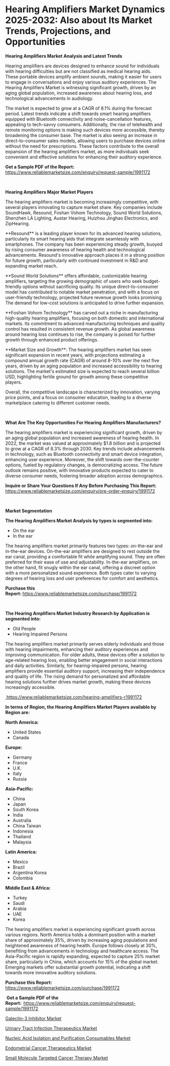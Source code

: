 <p><h1>Hearing Amplifiers Market Dynamics 2025-2032: Also about Its Market Trends, Projections, and Opportunities</h1></p><p><strong>Hearing Amplifiers Market Analysis and Latest Trends</strong></p>
<p><p>Hearing amplifiers are devices designed to enhance sound for individuals with hearing difficulties but are not classified as medical hearing aids. These portable devices amplify ambient sounds, making it easier for users to engage in conversations and enjoy various auditory experiences. The Hearing Amplifiers Market is witnessing significant growth, driven by an aging global population, increased awareness about hearing loss, and technological advancements in audiology.</p><p>The market is expected to grow at a CAGR of 8.1% during the forecast period. Latest trends indicate a shift towards smart hearing amplifiers equipped with Bluetooth connectivity and noise-cancellation features, appealing to tech-savvy consumers. Additionally, the rise of telehealth and remote monitoring options is making such devices more accessible, thereby broadening the consumer base. The market is also seeing an increase in direct-to-consumer sales models, allowing users to purchase devices online without the need for prescriptions. These factors contribute to the overall expansion of the hearing amplifiers market, as more individuals seek convenient and effective solutions for enhancing their auditory experience.</p></p>
<p><strong>Get a Sample PDF of the Report:&nbsp;</strong> <a href="https://www.reliablemarketsize.com/enquiry/request-sample/1991172?utm_campaign=1991&utm_medium=2&utm_source=Github&utm_content=ia&utm_term=03032025&utm_id=hearing-amplifiers">https://www.reliablemarketsize.com/enquiry/request-sample/1991172</a></p>
<p>&nbsp;</p>
<p><strong>Hearing Amplifiers Major Market Players</strong></p>
<p><p>The hearing amplifiers market is becoming increasingly competitive, with several players innovating to capture market share. Key companies include SoundHawk, Resound, Foshan Vohom Technology, Sound World Solutions, Shenzhen LA Lighting, Austar Hearing, Huizhou Jinghao Electronics, and ZipHearing.</p><p>**Resound** is a leading player known for its advanced hearing solutions, particularly its smart hearing aids that integrate seamlessly with smartphones. The company has been experiencing steady growth, buoyed by rising consumer awareness of hearing health and technological advancements. Resound's innovative approach places it in a strong position for future growth, particularly with continued investment in R&D and expanding market reach. </p><p>**Sound World Solutions** offers affordable, customizable hearing amplifiers, targeting the growing demographic of users who seek budget-friendly options without sacrificing quality. Its unique direct-to-consumer model has contributed to notable market penetration, and with a focus on user-friendly technology, projected future revenue growth looks promising. The demand for low-cost solutions is anticipated to drive further expansion. </p><p>**Foshan Vohom Technology** has carved out a niche in manufacturing high-quality hearing amplifiers, focusing on both domestic and international markets. Its commitment to advanced manufacturing techniques and quality control has resulted in consistent revenue growth. As global awareness around hearing loss continues to rise, the company is poised for further growth through enhanced product offerings. </p><p>**Market Size and Growth**: The hearing amplifiers market has seen significant expansion in recent years, with projections estimating a compound annual growth rate (CAGR) of around 8-10% over the next five years, driven by an aging population and increased accessibility to hearing solutions. The market's estimated size is expected to reach several billion USD, highlighting fertile ground for growth among these competitive players.</p><p>Overall, the competitive landscape is characterized by innovation, varying price points, and a focus on consumer education, leading to a diverse marketplace catering to different customer needs.</p></p>
<p>&nbsp;</p>
<p><strong>What Are The Key Opportunities For Hearing Amplifiers Manufacturers?</strong></p>
<p><p>The hearing amplifiers market is experiencing significant growth, driven by an aging global population and increased awareness of hearing health. In 2022, the market was valued at approximately $1.8 billion and is projected to grow at a CAGR of 8.3% through 2030. Key trends include advancements in technology, such as Bluetooth connectivity and smart device integration, enhancing user experience. Moreover, the shift towards over-the-counter options, fueled by regulatory changes, is democratizing access. The future outlook remains positive, with innovative products expected to cater to diverse consumer needs, fostering broader adoption across demographics.</p></p>
<p><strong>Inquire or Share Your Questions If Any Before Purchasing This Report:</strong> <a href="https://www.reliablemarketsize.com/enquiry/pre-order-enquiry/1991172?utm_campaign=1991&utm_medium=2&utm_source=Github&utm_content=ia&utm_term=03032025&utm_id=hearing-amplifiers">https://www.reliablemarketsize.com/enquiry/pre-order-enquiry/1991172</a></p>
<p>&nbsp;</p>
<p><strong>Market Segmentation</strong></p>
<p><strong>The Hearing Amplifiers Market Analysis by types is segmented into:</strong></p>
<p><ul><li>On the ear</li><li>In the ear</li></ul></p>
<p><p>The hearing amplifiers market primarily features two types: on-the-ear and in-the-ear devices. On-the-ear amplifiers are designed to rest outside the ear canal, providing a comfortable fit while amplifying sound. They are often preferred for their ease of use and adjustability. In-the-ear amplifiers, on the other hand, fit snugly within the ear canal, offering a discreet option with a more personalized sound experience. Both types cater to varying degrees of hearing loss and user preferences for comfort and aesthetics.</p></p>
<p><strong>Purchase this Report:&nbsp;</strong><a href="https://www.reliablemarketsize.com/purchase/1991172?utm_campaign=1991&utm_medium=2&utm_source=Github&utm_content=ia&utm_term=03032025&utm_id=hearing-amplifiers">https://www.reliablemarketsize.com/purchase/1991172</a></p>
<p>&nbsp;</p>
<p><strong>The Hearing Amplifiers Market Industry Research by Application is segmented into:</strong></p>
<p><ul><li>Old People</li><li>Hearing Impaired Persons</li></ul></p>
<p><p>The hearing amplifiers market primarily serves elderly individuals and those with hearing impairments, enhancing their auditory experiences and improving communication. For older adults, these devices offer a solution to age-related hearing loss, enabling better engagement in social interactions and daily activities. Similarly, for hearing-impaired persons, hearing amplifiers provide essential auditory support, increasing their independence and quality of life. The rising demand for personalized and affordable hearing solutions further drives market growth, making these devices increasingly accessible.</p></p>
<p><a href="https://www.reliablemarketsize.com/hearing-amplifiers-r1991172?utm_campaign=1991&utm_medium=2&utm_source=Github&utm_content=ia&utm_term=03032025&utm_id=hearing-amplifiers">&nbsp;https://www.reliablemarketsize.com/hearing-amplifiers-r1991172</a></p>
<p><strong>In terms of Region, the Hearing Amplifiers Market Players available by Region are:</strong></p>
<p>
    <p> <strong> North America: </strong>
        <ul>
            <li>United States</li>
            <li>Canada</li>
        </ul>
        </p> 
    <p> <strong> Europe: </strong>
        <ul>
            <li>Germany</li>
            <li>France</li>
            <li>U.K.</li>
            <li>Italy</li>
            <li>Russia</li>
        </ul>
        </p> 
    <p> <strong> Asia-Pacific: </strong>
        <ul>
            <li>China</li>
            <li>Japan</li>
            <li>South Korea</li>
            <li>India</li>
            <li>Australia</li>
            <li>China Taiwan</li>
            <li>Indonesia</li>
            <li>Thailand</li>
            <li>Malaysia</li>
        </ul>
        </p> 
    <p> <strong> Latin America: </strong>
        <ul>
            <li>Mexico</li>
            <li>Brazil</li>
            <li>Argentina Korea</li>
            <li>Colombia</li>
        </ul>
        </p> 
    <p> <strong> Middle East & Africa: </strong>
        <ul>
            <li>Turkey</li>
            <li>Saudi</li>
            <li>Arabia</li>
            <li>UAE</li>
            <li>Korea</li>
        </ul>
    </p>
    </p>
<p><p>The hearing amplifiers market is experiencing significant growth across various regions. North America holds a dominant position with a market share of approximately 35%, driven by increasing aging populations and heightened awareness of hearing health. Europe follows closely at 30%, benefiting from advancements in technology and healthcare access. The Asia-Pacific region is rapidly expanding, expected to capture 25% market share, particularly in China, which accounts for 15% of the global market. Emerging markets offer substantial growth potential, indicating a shift towards more innovative auditory solutions.</p></p>
<p><strong>Purchase this Report: </strong><a href="https://www.reliablemarketsize.com/purchase/1991172?utm_campaign=1991&utm_medium=2&utm_source=Github&utm_content=ia&utm_term=03032025&utm_id=hearing-amplifiers">https://www.reliablemarketsize.com/purchase/1991172</a></p>
<p>&nbsp;<strong>Get a Sample PDF of the Report:&nbsp;&nbsp;</strong><a href="https://www.reliablemarketsize.com/enquiry/request-sample/1991172?utm_campaign=1991&utm_medium=2&utm_source=Github&utm_content=ia&utm_term=03032025&utm_id=hearing-amplifiers">https://www.reliablemarketsize.com/enquiry/request-sample/1991172</a></p>
<p><strong></strong></p>
<p><p><a href="https://github.com/gasiorgary79/Market-Research-Report-List-1/blob/main/galectin-3-inhibitor-market.md?utm_campaign=1991&utm_medium=2&utm_source=Github&utm_content=ia&utm_term=03032025&utm_id=hearing-amplifiers">Galectin-3 Inhibitor Market</a></p><p><a href="https://github.com/supashcriana/Market-Research-Report-List-1/blob/main/urinary-tract-infection-therapeutics-market.md?utm_campaign=1991&utm_medium=2&utm_source=Github&utm_content=ia&utm_term=03032025&utm_id=hearing-amplifiers">Urinary Tract Infection Therapeutics Market</a></p><p><a href="https://github.com/vigatoimrene04/Market-Research-Report-List-1/blob/main/nucleic-acid-isolation-and-purification-consumables-market.md?utm_campaign=1991&utm_medium=2&utm_source=Github&utm_content=ia&utm_term=03032025&utm_id=hearing-amplifiers">Nucleic Acid Isolation and Purification Consumables Market</a></p><p><a href="https://github.com/ozolsgasko02/Market-Research-Report-List-1/blob/main/endometrial-cancer-therapeutics-market.md?utm_campaign=1991&utm_medium=2&utm_source=Github&utm_content=ia&utm_term=03032025&utm_id=hearing-amplifiers">Endometrial Cancer Therapeutics Market</a></p><p><a href="https://github.com/joubehobock75/Market-Research-Report-List-1/blob/main/small-molecule-targeted-cancer-therapy-market.md?utm_campaign=1991&utm_medium=2&utm_source=Github&utm_content=ia&utm_term=03032025&utm_id=hearing-amplifiers">Small Molecule Targeted Cancer Therapy Market</a></p></p>